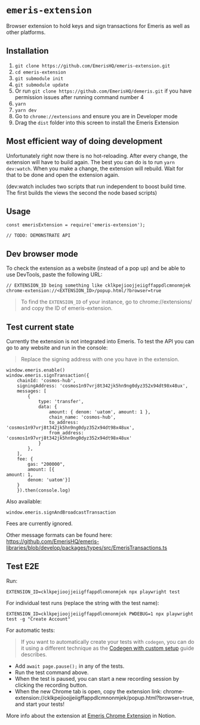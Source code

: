 # `emeris-extension`

Browser extension to hold keys and sign transactions for Emeris as well as other platforms.

## Installation

1. `git clone https://github.com/EmerisHQ/emeris-extension.git`
2. `cd emeris-extension`
3. `git submodule init`
4. `git submodule update`
5. Or run `git clone https://github.com/EmerisHQ/demeris.git` if you have permission issues after running command number 4
6. `yarn`
7. `yarn dev`
8. Go to `chrome://extensions` and ensure you are in Developer mode
9. Drag the `dist` folder into this screen to install the Emeris Extension

## Most efficient way of doing development

Unfortunately right now there is no hot-reloading. After every change, the extension will have to build again.
The best you can do is to run `yarn dev:watch`.
When you make a change, the extension will rebuild. Wait for that to be done and open the extension again.

(dev:watch includes two scripts that run independent to boost build time. The first builds the views the second the node based scripts)

## Usage

```
const emerisExtension = require('emeris-extension');

// TODO: DEMONSTRATE API
```

## Dev browser mode

To check the extension as a website (instead of a pop up) and be able to use DevTools, paste the following URL:

```
// EXTENSION_ID being something like cklkpejioojjeiigffappdlcmnonmjek
chrome-extension://<EXTENSION_ID>/popup.html/?browser=true
```

> To find the `EXTENSION_ID` of your instance, go to chrome://extensions/ and copy the ID of emeris-extension.

## Test current state

Currently the extension is not integrated into Emeris. To test the API you can go to any website and run in the console:

> Replace the signing address with one you have in the extension.

```
window.emeris.enable()
window.emeris.signTransaction({
    chainId: 'cosmos-hub',
    signingAddress: 'cosmos1n97vrj8t342jk5hn9ng0dyz352x94dt98x48ux',
    messages: [
        {
            type: 'transfer',
            data: {
                amount: { denom: 'uatom', amount: 1 },
                chain_name: 'cosmos-hub',
                to_address: 'cosmos1n97vrj8t342jk5hn9ng0dyz352x94dt98x48ux',
                from_address: 'cosmos1n97vrj8t342jk5hn9ng0dyz352x94dt98x48ux'
            }
        },
    ],
    fee: {
        gas: "200000",
        amount: [{
amount: 1,
        denom: 'uatom'}]
    }
    }).then(console.log)
```

Also available:

```
window.emeris.signAndBroadcastTransaction
```

Fees are currently ignored.

Other message formats can be found here: https://github.com/EmerisHQ/emeris-libraries/blob/develop/packages/types/src/EmerisTransactions.ts

## Test E2E

Run:

`EXTENSION_ID=cklkpejioojjeiigffappdlcmnonmjek npx playwright test`

For individual test runs (replace the string with the test name):

`EXTENSION_ID=cklkpejioojjeiigffappdlcmnonmjek PWDEBUG=1 npx playwright test -g "Create Account"`

For automatic tests:

> If you want to automatically create your tests with `codegen`, you can do it using a different technique as the [Codegen with custom setup](https://playwright.dev/docs/cli#codegen-with-custom-set) guide describes.

- Add `await page.pause();` in any of the tests.
- Run the test command above.
- When the test is paused, you can start a new recording session by clicking the recording button.
- When the new Chrome tab is open, copy the extension link: chrome-extension://cklkpejioojjeiigffappdlcmnonmjek/popup.html?browser=true, and start your tests!

More info about the extension at [Emeris Chrome Extension](https://www.notion.so/allinbits/Emeris-Chrome-Extension-3ad6786c10a64decb033e6df9a99113f) in Notion.
